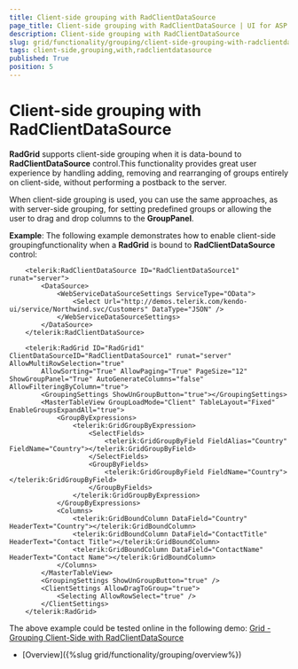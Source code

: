 ```yaml
---
title: Client-side grouping with RadClientDataSource
page_title: Client-side grouping with RadClientDataSource | UI for ASP.NET AJAX Documentation
description: Client-side grouping with RadClientDataSource
slug: grid/functionality/grouping/client-side-grouping-with-radclientdatasource
tags: client-side,grouping,with,radclientdatasource
published: True
position: 5
---
```


# Client-side grouping with RadClientDataSource



__RadGrid__ supports client-side grouping when it is data-bound to __RadClientDataSource__ control.This functionality provides great user experience by handling adding, removing and rearranging of groups entirely on client-side, without performing a postback to the server.

When client-side grouping is used, you can use the same approaches, as with server-side grouping, for setting predefined groups or	allowing the user to drag and drop columns to the __GroupPanel__.

__Example__: The following example demonstrates how to enable client-side groupingfunctionality when a __RadGrid__ is bound to __RadClientDataSource__ control:

````ASPNET
	<telerik:RadClientDataSource ID="RadClientDataSource1" runat="server">
		<DataSource>
			<WebServiceDataSourceSettings ServiceType="OData">
				<Select Url="http://demos.telerik.com/kendo-ui/service/Northwind.svc/Customers" DataType="JSON" />
			</WebServiceDataSourceSettings>
		</DataSource>
	</telerik:RadClientDataSource>
	        
	<telerik:RadGrid ID="RadGrid1" ClientDataSourceID="RadClientDataSource1" runat="server" AllowMultiRowSelection="true"
		AllowSorting="True" AllowPaging="True" PageSize="12" ShowGroupPanel="True" AutoGenerateColumns="false" AllowFilteringByColumn="true">
		<GroupingSettings ShowUnGroupButton="true"></GroupingSettings>
		<MasterTableView GroupLoadMode="Client" TableLayout="Fixed" EnableGroupsExpandAll="true">
			<GroupByExpressions>
				<telerik:GridGroupByExpression>
					<SelectFields>
						<telerik:GridGroupByField FieldAlias="Country" FieldName="Country"></telerik:GridGroupByField>
					</SelectFields>
					<GroupByFields>
						<telerik:GridGroupByField FieldName="Country"></telerik:GridGroupByField>
					</GroupByFields>
				</telerik:GridGroupByExpression>
			</GroupByExpressions>
			<Columns>
				<telerik:GridBoundColumn DataField="Country" HeaderText="Country"></telerik:GridBoundColumn>
				<telerik:GridBoundColumn DataField="ContactTitle" HeaderText="Contact Title"></telerik:GridBoundColumn>
				<telerik:GridBoundColumn DataField="ContactName" HeaderText="Contact Name"></telerik:GridBoundColumn>
			</Columns>
		</MasterTableView>
		<GroupingSettings ShowUnGroupButton="true" />
		<ClientSettings AllowDragToGroup="true">
			<Selecting AllowRowSelect="true" />
		</ClientSettings>
	</telerik:RadGrid>
````



The above example could be tested online in the following demo: [Grid - Grouping Client-Side with RadClientDataSource](http://demos.telerik.com/aspnet-ajax/Grid/Examples/functionality/grouping/clientdatasource-grouping/defaultcs.aspx)

 * [Overview]({%slug grid/functionality/grouping/overview%})
